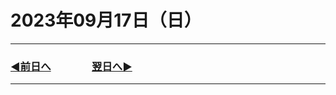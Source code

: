 # 2023年09月17日（日）

---

### [◀️前日へ](https://github.com/yuasys/chatty-journal/blob/main/2023/09/2023-09-16.md)&emsp;&emsp;&emsp;&emsp;[翌日へ▶️](https://github.com/yuasys/chatty-journal/blob/main/2023/09/2023-09-18.md)

---
